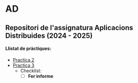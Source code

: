 # AD
## Repositori de l'assignatura Aplicacions Distribuides **(2024 - 2025)**
#### Llistat de pràctiques:
* [Practica 2](https://github.com/AdriMM26/AD/tree/main/practica2)
* [Practica 3](https://github.com/AdriMM26/AD/tree/main/practica3)
  * Checklist:
    * [ ] **Fer informe**

